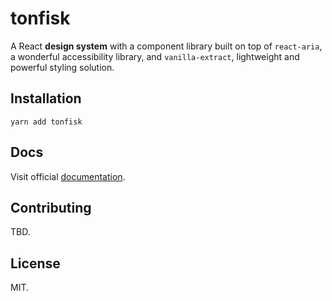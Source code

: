 # tonfisk

A React **design system** with a component library built on top of `react-aria`, a wonderful accessibility library, and `vanilla-extract`, lightweight and powerful styling solution.

## Installation

```
yarn add tonfisk
```

## Docs

Visit official [documentation](https://tonfisk.fish).

## Contributing

TBD.

## License

MIT.
